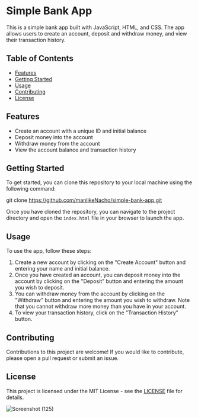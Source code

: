 # Simple Bank App

This is a simple bank app built with JavaScript, HTML, and CSS. The app allows users to create an account, deposit and withdraw money, and view their transaction history.

## Table of Contents

- [Features](#features)
- [Getting Started](#getting-started)
- [Usage](#usage)
- [Contributing](#contributing)
- [License](#license)

## Features

- Create an account with a unique ID and initial balance
- Deposit money into the account
- Withdraw money from the account
- View the account balance and transaction history

## Getting Started

To get started, you can clone this repository to your local machine using the following command:

git clone https://github.com/manlikeNacho/simple-bank-app.git

Once you have cloned the repository, you can navigate to the project directory and open the `index.html` file in your browser to launch the app.

## Usage

To use the app, follow these steps:

1. Create a new account by clicking on the "Create Account" button and entering your name and initial balance.
2. Once you have created an account, you can deposit money into the account by clicking on the "Deposit" button and entering the amount you wish to deposit.
3. You can withdraw money from the account by clicking on the "Withdraw" button and entering the amount you wish to withdraw. Note that you cannot withdraw more money than you have in your account.
4. To view your transaction history, click on the "Transaction History" button.

## Contributing

Contributions to this project are welcome! If you would like to contribute, please open a pull request or submit an issue.

## License

This project is licensed under the MIT License - see the [LICENSE](LICENSE) file for details.


![Screenshot (125)](https://user-images.githubusercontent.com/73090335/193786628-624e49d2-d07e-412f-96d4-c20915cd7286.png)
